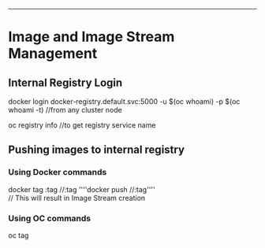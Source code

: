 ---
# Image and Image Stream Management

## Internal Registry Login

docker login docker-registry.default.svc:5000 -u $(oc whoami) -p $(oc whoami -t)   //from any cluster node

oc registry info   //to get registry service name

## Pushing images to internal registry

### Using Docker commands
docker tag <image-name>:tag <internal-registry>/<project-name>/<image-name>:tag 
''''docker push <internal-registry>/<project-name>/<image-name>:tag''''  
  // This will result in Image Stream creation 
  
### Using OC commands
oc tag 



